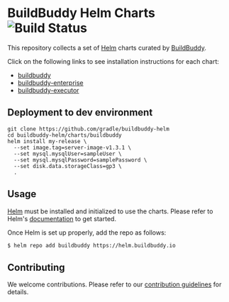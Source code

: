 # BuildBuddy Helm Charts ![Build Status](https://img.shields.io/github/actions/workflow/status/buildbuddy-io/buildbuddy-helm/release.yaml?branch=master)

This repository collects a set of [Helm](https://helm.sh) charts curated by [BuildBuddy](https://www.buildbuddy.io).

Click on the following links to see installation instructions for each chart:

- [buildbuddy](charts/buildbuddy/)
- [buildbuddy-enterprise](charts/buildbuddy-enterprise/)
- [buildbuddy-executor](charts/buildbuddy-executor/)

## Deployment to dev environment

```shell
git clone https://github.com/gradle/buildbuddy-helm
cd buildbuddy-helm/charts/buildbuddy
helm install my-release \
  --set image.tag=server-image-v1.3.1 \
  --set mysql.mysqlUser=sampleUser \
  --set mysql.mysqlPassword=samplePassword \
  --set disk.data.storageClass=gp3 \
  .
```

## Usage

[Helm](https://helm.sh) must be installed and initialized to use the charts.
Please refer to Helm's [documentation](https://helm.sh/docs/) to get started.

Once Helm is set up properly, add the repo as follows:

```bash
$ helm repo add buildbuddy https://helm.buildbuddy.io
```

## Contributing

We welcome contributions.
Please refer to our [contribution guidelines](CONTRIBUTING.md) for details.
